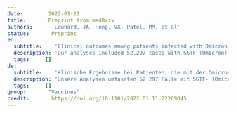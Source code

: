 ```yaml
---
date:        2022-01-11
title:       Preprint from medRxiv 
authors:      'Lewnard, JA, Hong, VX, Patel, MM, et al'
status:       Preprint 
en:
  subtitle:    'Clinical outcomes among patients infected with Omicron (B.1.1.529) SARS-CoV-2 variant in southern California'
  description: 'Our analyses included 52,297 cases with SGTF (Omicron) and 16,982 cases with non-SGTF (Delta [B.1.617.2]) infections, respectively. Hospital admissions occurred among 235 (0.5%) and 222 (1.3%) of cases with Omicron and Delta variant infections, respectively. Among cases first tested in outpatient settings, the adjusted hazard ratios for any subsequent hospital admission and symptomatic hospital admission associated with Omicron variant infection were 0.48 (0.36-0.64) and 0.47 (0.35-0.62), respectively. Rates of ICU admission and mortality after an outpatient positive test were 0.26 (0.10-0.73) and 0.09 (0.01-0.75) fold as high among cases with Omicron variant infection as compared to cases with Delta variant infection. Zero cases with Omicron variant infection received mechanical ventilation, as compared to 11 cases with Delta variant infections throughout the period of follow-up (two-sided p<0.001). Median duration of hospital stay was 3.4 (2.8-4.1) days shorter for hospitalized cases with Omicron variant infections as compared to hospitalized patients with Delta variant infections, reflecting a 69.6% (64.0-74.5%) reduction in hospital length of stay.'
  tags:     []
de: 
  subtitle:    'Klinische Ergebnisse bei Patienten, die mit der Omicron (B.1.1.529) SARS-CoV-2-Variante in Südkalifornien infiziert waren'
  description: 'Unsere Analysen umfassten 52 297 Fälle mit SGTF- (Omicron) und 16 982 Fälle mit Nicht-SGTF-Infektionen (Delta [B.1.617.2]). 235 (0,5 %) bzw. 222 (1,3 %) der Fälle mit Infektionen der Omicron- bzw. Delta-Variante wurden ins Krankenhaus eingeliefert. Bei den Fällen, die zuerst ambulant getestet wurden, lagen die bereinigten Hazard Ratios für eine spätere Krankenhauseinweisung und eine symptomatische Krankenhauseinweisung im Zusammenhang mit der Omicron-Variante bei 0,48 (0,36-0,64) bzw. 0,47 (0,35-0,62). Die Raten für die Aufnahme in die Intensivstation und die Sterblichkeit nach einem positiven ambulanten Test waren bei Fällen mit einer Infektion in der Omicron-Variante 0,26 (0,10-0,73) bzw. 0,09 (0,01-0,75) Mal so hoch wie bei Fällen mit einer Infektion in der Delta-Variante. Null Fälle mit einer Infektion der Omicron-Variante wurden mechanisch beatmet, im Vergleich zu 11 Fällen mit einer Infektion der Delta-Variante während des gesamten Nachbeobachtungszeitraums (zweiseitig p<0,001). Die mediane Dauer des Krankenhausaufenthalts war bei Patienten mit Omicron-Variante um 3,4 (2,8-4,1) Tage kürzer als bei Patienten mit Delta-Variante, was einer Verkürzung der Krankenhausaufenthaltsdauer um 69,6 % (64,0-74,5 %) entspricht.'
  tags:     []
group:       "Vaccines"
credit:       https://doi.org/10.1101/2022.01.11.22269045
---
```

